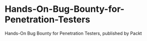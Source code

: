 # Hands-On-Bug-Bounty-for-Penetration-Testers
Hands-On Bug Bounty for Penetration Testers, published by Packt
